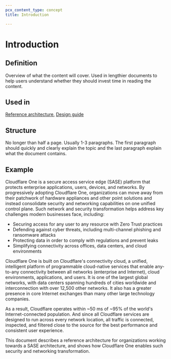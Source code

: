 ```yaml
---
pcx_content_type: concept
title: Introduction

---
```


# Introduction

## Definition

Overview of what the content will cover. Used in lengthier documents to help users understand whether they should invest time in reading the content.

## Used in

[Reference architecture](/style-guide/documentation-content-strategy/content-types/reference-architecture/), [Design guide](/style-guide/documentation-content-strategy/content-types/design-guide/)

## Structure

No longer than half a page. Usually 1-3 paragraphs. The first paragraph should quickly and clearly explain the topic and the last paragraph explain what the document contains.

## Example

Cloudflare One is a secure access service edge (SASE) platform that protects enterprise applications, users, devices, and networks. By progressively adopting Cloudflare One, organizations can move away from their patchwork of hardware appliances and other point solutions and instead consolidate security and networking capabilities on one unified control plane. Such network and security transformation helps address key challenges modern businesses face, including:

- Securing access for any user to any resource with Zero Trust practices
- Defending against cyber threats, including multi-channel phishing and ransomware attacks
- Protecting data in order to comply with regulations and prevent leaks
- Simplifying connectivity across offices, data centers, and cloud environments

Cloudflare One is built on Cloudflare's connectivity cloud, ​​a unified, intelligent platform of programmable cloud-native services that enable any-to-any connectivity between all networks (enterprise and Internet), cloud environments, applications, and users. It is one of the largest global networks, with data centers spanning hundreds of cities worldwide and interconnection with over 12,500 other networks. It also has a greater presence in core Internet exchanges than many other large technology companies.

As a result, Cloudflare operates within ~50 ms of ~95% of the world's Internet-connected population. And since all Cloudflare services are designed to run across every network location, all traffic is connected, inspected, and filtered close to the source for the best performance and consistent user experience.

This document describes a reference architecture for organizations working towards a SASE architecture, and shows how Cloudflare One enables such security and networking transformation.